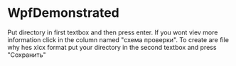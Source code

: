 # WpfDemonstrated
Put directory in first textbox and then press enter.
If you wont viev more information click in the column named "схема проверки".
To create are file why hes xlcx format put your directory in the second textbox and press "Сохранить"
